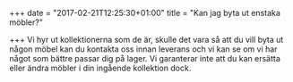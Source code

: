 +++
date = "2017-02-21T12:25:30+01:00"
title = "Kan jag byta ut enstaka möbler?"

+++
Vi hyr ut kollektionerna som de är, skulle det vara så att du vill byta ut någon möbel kan du kontakta oss innan leverans och vi kan se om vi har något som bättre passar dig på lager. Vi garanterar inte att du kan ersätta eller ändra möbler i din ingående kollektion dock.